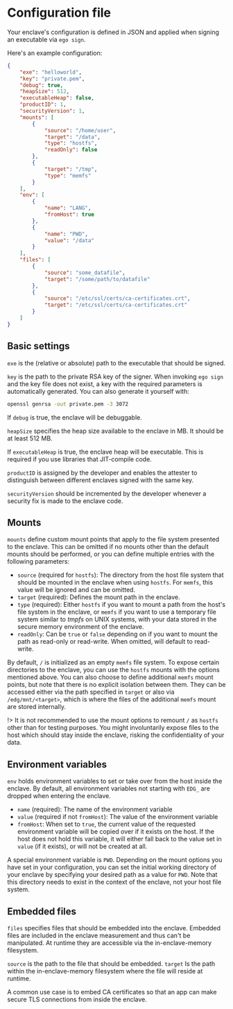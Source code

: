 # Configuration file
Your enclave's configuration is defined in JSON and applied when signing an executable via `ego sign`.

Here's an example configuration:
```json
{
    "exe": "helloworld",
    "key": "private.pem",
    "debug": true,
    "heapSize": 512,
    "executableHeap": false,
    "productID": 1,
    "securityVersion": 1,
    "mounts": [
        {
            "source": "/home/user",
            "target": "/data",
            "type": "hostfs",
            "readOnly": false
        },
        {
            "target": "/tmp",
            "type": "memfs"
        }
    ],
    "env": [
        {
            "name": "LANG",
            "fromHost": true
        },
        {
            "name": "PWD",
            "value": "/data"
        }
    ],
    "files": [
        {
            "source": "some_datafile",
            "target": "/some/path/to/datafile"
        },
        {
            "source": "/etc/ssl/certs/ca-certificates.crt",
            "target": "/etc/ssl/certs/ca-certificates.crt"
        }
    ]
}
```

## Basic settings
`exe` is the (relative or absolute) path to the executable that should be signed.

`key` is the path to the private RSA key of the signer. When invoking `ego sign` and the key file does not exist, a key with the required parameters is automatically generated. You can also generate it yourself with:

```bash
openssl genrsa -out private.pem -3 3072
```

If `debug` is true, the enclave will be debuggable.

`heapSize` specifies the heap size available to the enclave in MB. It should be at least 512 MB.

If `executableHeap` is true, the enclave heap will be executable. This is required if you use libraries that JIT-compile code.

`productID` is assigned by the developer and enables the attester to distinguish between different enclaves signed with the same key.

`securityVersion` should be incremented by the developer whenever a security fix is made to the enclave code.

## Mounts
`mounts` define custom mount points that apply to the file system presented to the enclave. This can be omitted if no mounts other than the default mounts should be performed, or you can define multiple entries with the following parameters:

  * `source` (required for `hostfs`): The directory from the host file system that should be mounted in the enclave when using `hostfs`. For `memfs`, this value will be ignored and can be omitted.
  * `target` (required): Defines the mount path in the enclave.
  * `type` (required): Either `hostfs` if you want to mount a path from the host's file system in the enclave, or `memfs` if you want to use a temporary file system similar to *tmpfs* on UNIX systems, with your data stored in the secure memory environment of the enclave.
  * `readOnly`: Can be `true` or `false` depending on if you want to mount the path as read-only or read-write. When omitted, will default to read-write.

By default, `/` is initialized as an empty `memfs` file system. To expose certain directories to the enclave, you can use the `hostfs` mounts with the options mentioned above. You can also choose to define additional `memfs` mount points, but note that there is no explicit isolation between them. They can be accessed either via the path specified in `target` or also via `/edg/mnt/<target>`, which is where the files of the additional `memfs` mount are stored internally.

!> It is not recommended to use the mount options to remount `/` as `hostfs` other than for testing purposes. You might involuntarily expose files to the host which should stay inside the enclave, risking the confidentiality of your data.

## Environment variables
`env` holds environment variables to set or take over from the host inside the enclave. By default, all environment variables not starting with `EDG_` are dropped when entering the enclave.

  * `name` (required): The name of the environment variable
  * `value` (required if not `fromHost`): The value of the environment variable
  * `fromHost`: When set to `true`, the current value of the requested environment variable will be copied over if it exists on the host. If the host does not hold this variable, it will either fall back to the value set in `value` (if it exists), or will not be created at all.

A special environment variable is `PWD`. Depending on the mount options you have set in your configuration, you can set the initial working directory of your enclave by specifying your desired path as a value for `PWD`. Note that this directory needs to exist in the context of the enclave, not your host file system.

## Embedded files
`files` specifies files that should be embedded into the enclave. Embedded files are included in the enclave measurement and thus can't be manipulated. At runtime they are accessible via the in-enclave-memory filesystem.

`source` is the path to the file that should be embedded. `target` Is the path within the in-enclave-memory filesystem where the file will reside at runtime.

A common use case is to embed CA certificates so that an app can make secure TLS connections from inside the enclave.
